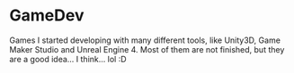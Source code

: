# GameDev
Games I started developing with many different tools, like Unity3D, Game Maker Studio and Unreal Engine 4. Most of them are not finished, but they are a good idea... I think... lol :D
